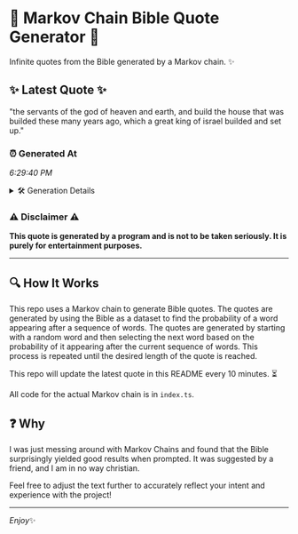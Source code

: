 # 📖 Markov Chain Bible Quote Generator 📖

Infinite quotes from the Bible generated by a Markov chain. ✨

## ✨ Latest Quote ✨
"the servants of the god of heaven and earth, and build the house that was builded these many years ago, which a great king of israel builded and set up."

### ⏰ Generated At
*6:29:40 PM*

<details>
    <summary>🛠️ Generation Details</summary>
    <p>
        <strong>🌱 Seed:</strong> the<br>
        <strong>🔄 Iterations:</strong> 29<br>
        <strong>📜 Context History:</strong><br>[ the ]: servants<br>[ the, servants ]: of<br>[ the, servants, of ]: the<br>[ the, servants, of, the ]: god<br>[ the, servants, of, the, god ]: of<br>[ the, servants, of, the, god, of ]: heaven<br>[ servants, of, the, god, of, heaven ]: and<br>[ of, the, god, of, heaven, and ]: earth,<br>[ the, god, of, heaven, and, earth, ]: and<br>[ god, of, heaven, and, earth,, and ]: build<br>[ of, heaven, and, earth,, and, build ]: the<br>[ heaven, and, earth,, and, build, the ]: house<br>[ and, earth,, and, build, the, house ]: that<br>[ earth,, and, build, the, house, that ]: was<br>[ and, build, the, house, that, was ]: builded<br>[ build, the, house, that, was, builded ]: these<br>[ the, house, that, was, builded, these ]: many<br>[ house, that, was, builded, these, many ]: years<br>[ that, was, builded, these, many, years ]: ago,<br>[ was, builded, these, many, years, ago, ]: which<br>[ builded, these, many, years, ago,, which ]: a<br>[ these, many, years, ago,, which, a ]: great<br>[ many, years, ago,, which, a, great ]: king<br>[ years, ago,, which, a, great, king ]: of<br>[ ago,, which, a, great, king, of ]: israel<br>[ which, a, great, king, of, israel ]: builded<br>[ a, great, king, of, israel, builded ]: and<br>[ great, king, of, israel, builded, and ]: set<br>[ king, of, israel, builded, and, set ]: up.<br>
    </p>
</details>

### ⚠️ Disclaimer ⚠️
**This quote is generated by a program and is not to be taken seriously. It is purely for entertainment purposes.**

---

## 🔍 How It Works

This repo uses a Markov chain to generate Bible quotes. The quotes are generated by using the Bible as a dataset to find the probability of a word appearing after a sequence of words. The quotes are generated by starting with a random word and then selecting the next word based on the probability of it appearing after the current sequence of words. This process is repeated until the desired length of the quote is reached.

This repo will update the latest quote in this README every 10 minutes. ⏳

All code for the actual Markov chain is in `index.ts`.

## ❓ Why

I was just messing around with Markov Chains and found that the Bible surprisingly yielded good results when prompted. 
It was suggested by a friend, and I am in no way christian.

Feel free to adjust the text further to accurately reflect your intent and experience with the project!

---

*Enjoy*✨
